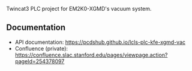Twincat3 PLC project for EM2K0-XGMD's vacuum system.

## Documentation
* API documentation: https://pcdshub.github.io/lcls-plc-kfe-xgmd-vac
* Confluence (private): https://confluence.slac.stanford.edu/pages/viewpage.action?pageId=254378097
